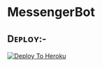 # MessengerBot


## Dᴇᴘʟᴏʏ:-

[![Deploy To Heroku](https://www.herokucdn.com/deploy/button.svg)](https://dashboard.heroku.com/new?button-url=https%3A%2F%2Fgithub.com%2Fmadboy482%2FMessengerBot&template=https%3A%2F%2Fgithub.com%2Fmadboy482%2FMessengerBot)
